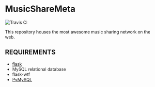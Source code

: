 MusicShareMeta
==============

![Travis CI](https://magnum.travis-ci.com/rootAvish/MuShMe.svg?token=javYTs1KMZ6nAj1iVtzd&branch=master)

This repository houses the most awesome music sharing network on the web.

REQUIREMENTS
------------

* [flask](https://flask.pocoo.org)
* MySQL relational database
* flask-wtf
* [PyMySQL](https://github.com/PyMySQL/PyMySQL)
